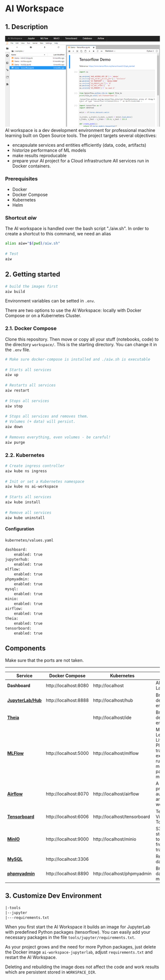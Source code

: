 # AI Workspace

## 1. Description 

![AI Workspace Dashboard](./tools/dashboard/dashboard.png)
<br>
AI workspace is a dev development environment for professional machine learning built on Open Source tools. The project targets several objectives:
- encapsulate services and entities efficiently (data, code, artifacts)
- historize performance of ML models
- make results reproducable
- prepare your AI project for a Cloud infrastructure
All services run in Docker containers. 

### Prerequisites

- Docker
- Docker Compose 
- Kubernetes 
- Helm

### Shortcut *aiw*

The AI workspace is handled over the bash script "./aiw.sh". In order to create a shortcut to this command, we need an alias

```bash
alias aiw="$(pwd)/aiw.sh"

# Test
aiw
``` 

## 2. Getting started

```bash
# build the images first
aiw build
```

Environment variables can be setted in ``.env``.<br>
 
There are two options to use the AI Workspace: locally with Docker Compose or on a Kubernetes Cluster.

### 2.1. Docker Compose

Clone this repository. Then move or copy all your stuff (notebooks, code) to the directory ``workspace/``. This is the starting directory. You can change it in the ``.env`` file.

```bash
# Make sure docker-compose is installed and ./aiw.sh is executable

# Starts all services
aiw up

# Restarts all services
aiw restart

# Stops all services
aiw stop

# Stops all services and removes them.
# Volumes (+ data) will persist.
aiw down

# Removes everything, even volumes - be careful!
aiw purge
```


### 2.2. Kubernetes

```bash
# Create ingress controller
aiw kube ns ingress

# Init or set a Kubernetes namespace
aiw kube ns ai-workspace

# Starts all services
aiw kube install

# Remove all services
aiw kube uninstall
```

#### Configuration

`kubernetes/values.yaml`

```
dashboard:
    enabled: true
jupyterhub:
    enabled: true
mlflow:
    enabled: true
phpmyadmin:
    enabled: true
mysql:
    enabled: true
minio:
    enabled: true
airflow:
    enabled: true
theia:
    enabled: true
tensorboard:
    enabled: true
```

## Components 
Make sure that the ports are not taken.<br>

---
|Service|Docker Compose|Kubernetes|Function|
|-|-|-|-|
|**Dashboard**|http://localhost:8080 |http://localhost |AI Workspace Landing Page|
|**[JupyterLab/Hub](https://github.com/jupyterlab/jupyterlab)**|http://localhost:8888 |http://localhost/hub|Browser-based development environment|
|**[Theia](https://github.com/theia-ide/theia-apps)**||http://localhost/ide|Browser-based development environment|
|**[MLFlow](https://github.com/mlflow/mlflow)**|http://localhost:5000 |http://localhost/mlflow|Machine Learning Lifecycle Platform for tracking experiments and runs, evaluating models, parameters and metrics|
|**[Airflow](https://github.com/apache/airflow)**|http://localhost:8070 |http://localhost/airflow|A platform to programmatically author, schedule, and monitor workflows|
|**[Tensorboard](https://github.com/tensorflow/tensorboard)**|http://localhost:6006 |http://localhost/tensorboard|TensorFlow's Visualization Toolkit|
|**[MinIO](https://github.com/minio/minio)**|http://localhost:9000 |http://localhost/minio|S3 object storage in order to store artifacts from MLFlow or training data|
|**[MySQL](https://github.com/mysql/mysql-server)**|http://localhost:3306 ||Relational database|
|**[phpmyadmin](https://github.com/phpmyadmin/phpmyadmin)**|http://localhost:8890 |http://localhost/phpmyadmin|Browser-based database management tool|

## 3. Customize Dev Environment

```
|-tools
|--jupyter
|---requirements.txt
```

When you first start the AI Workspace it builds an image for JupyterLab with predefined Python packages (tensorflow). You can easily add your necessary packages in the file ``tools/jupyter/requirements.txt``.

As your project grows and the need for more Python packages, just delete the Docker image ``ai-workspace-jupyterlab``, adjust ``requirements.txt`` and restart the AI Workspace.

Deleting and rebuilding the image does not affect the code and work results which are persistent stored in ``WORKSPACE_DIR``.
